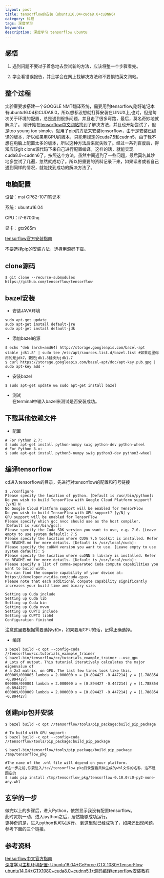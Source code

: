 ```yaml
---
layout: post
title: tensorflow的安装（ubuntu16.04+cuda8.0+cuDNN6）
category: 科研
tags: 深度学习
keywords: 
description: 深度学习 tensorflow ubuntu
---
```


## 感悟
1. 遇到问题不要过于着急地去尝试新的方法，应该将整一个步骤看完。  

2. 学会看错误报告，并且学会在网上找解决方法和不要惧怕英文网站。  


## 整个过程
实验室要求搭建一个GOOGLE NMT翻译系统，需要用到tensorflow,刚好笔记本有ubuntu16.04和CUDA8.0，所以想都没想就打算安装在LINUX上,也对，但是每次关于环境的配置，总是遇到很多问题，并且走了很多弯路，最后，莫名奇妙地就解决了。
刚开始在[tensorflow中文网站](http://www.tensorfly.cn/)找到了解决方法，并且也开始尝试了，但是too young too simple，就用了pip的方法来安装tensorflow，由于是安装已编译的版本，所以如果用GPU的版本，只能用规定的cuda7.5和cudnn5，由于我不想在电脑上配置太多的版本，所以这种方法后来就失败了。经过一系列百度后，得知应该git clone源代码下来自己进行配置编译，这样的话，就能实现cuda8.0+cudnn6了。按照这个方法，虽然中间遇到了一些问题，最后莫名其妙地多尝试了几遍，忽然就成功了。所以把重要的资料记录下来，如果读者或者自己遇到同样的情况，就能找到成功的解决方法了。

## 电脑配置
设备：msi GP62-1071笔记本  

系统：ubuntu16.04  

CPU：i7-6700hq  

显卡：gtx965m  


[tensorflow官方安装指南](http://www.tensorfly.cn/tfdoc/get_started/os_setup.html)  

不要选择pip的安装方法，选择用源码下载。

## clone源码
```
$ git clone --recurse-submodules https://github.com/tensorflow/tensorflow
```
## bazel安装
- 安装JAVA环境  

```
sudo apt-get update
sudo apt-get install default-jre
sudo apt-get install default-jdk
```
- 添加bazel的源  

```
$ echo "deb [arch=amd64] http://storage.googleapis.com/bazel-apt stable jdk1.8" | sudo tee /etc/apt/sources.list.d/bazel.list #如果这里你用的是jdk7，要把jdk1.8替换为jdk1.7
$ curl https://storage.googleapis.com/bazel-apt/doc/apt-key.pub.gpg | sudo apt-key add -
```
- 安装bazel  

```
$ sudo apt-get update && sudo apt-get install bazel
```
- 测试  
在terminal中输入bazel来测试是否安装成功。  

## 下载其他依赖文件  

- 配置  

```
# For Python 2.7:
$ sudo apt-get install python-numpy swig python-dev python-wheel
# For Python 3.x:
$ sudo apt-get install python3-numpy swig python3-dev python3-wheel
```
## 编译tensorflow
cd进入tensorflow的目录，先进行对tensorflow的配置和符号链接  

```
$ ./configure
Please specify the location of python. [Default is /usr/bin/python]:
Do you wish to build TensorFlow with Google Cloud Platform support? [y/N] N
No Google Cloud Platform support will be enabled for TensorFlow
Do you wish to build TensorFlow with GPU support? [y/N] y
GPU support will be enabled for TensorFlow
Please specify which gcc nvcc should use as the host compiler. [Default is /usr/bin/gcc]:
Please specify the Cuda SDK version you want to use, e.g. 7.0. [Leave empty to use system default]: 7.5
Please specify the location where CUDA 7.5 toolkit is installed. Refer to README.md for more details. [Default is /usr/local/cuda]:
Please specify the cuDNN version you want to use. [Leave empty to use system default]: 5
Please specify the location where cuDNN 5 library is installed. Refer to README.md for more details. [Default is /usr/local/cuda]:
Please specify a list of comma-separated Cuda compute capabilities you want to build with.
You can find the compute capability of your device at: https://developer.nvidia.com/cuda-gpus.
Please note that each additional compute capability significantly increases your build time and binary size.

Setting up Cuda include
Setting up Cuda lib
Setting up Cuda bin
Setting up Cuda nvvm
Setting up CUPTI include
Setting up CUPTI lib64
Configuration finished
```
注意这里要根据需要选择y和n，如果要用GPU的话，记得正确选择。  

- 编译

```
$ bazel build -c opt --config=cuda //tensorflow/cc:tutorials_example_trainer
$ bazel-bin/tensorflow/cc/tutorials_example_trainer --use_gpu
# Lots of output. This tutorial iteratively calculates the major eigenvalue of
# a 2x2 matrix, on GPU. The last few lines look like this.
000009/000005 lambda = 2.000000 x = [0.894427 -0.447214] y = [1.788854 -0.894427]
000006/000001 lambda = 2.000000 x = [0.894427 -0.447214] y = [1.788854 -0.894427]
000009/000009 lambda = 2.000000 x = [0.894427 -0.447214] y = [1.788854 -0.894427]
```
## 创建pip包并安装  
```
$ bazel build -c opt //tensorflow/tools/pip_package:build_pip_package

# To build with GPU support:
$ bazel build -c opt --config=cuda //tensorflow/tools/pip_package:build_pip_package

$ bazel-bin/tensorflow/tools/pip_package/build_pip_package /tmp/tensorflow_pkg

#The name of the .whl file will depend on your platform.
#这一步之前,你要进入/te//tensorflow_pkg目录查看具体生成的whl文件的名称，这不是固定的
$ sudo pip install /tmp/tensorflow_pkg/tensorflow-0.10.0rc0-py2-none-any.whl
```
## 玄学的一步
做完以上的步骤后，进入Python，依然显示我没有配置tensorflow。  
此时灵机一动，进入ipython之后，居然能够成功运行。  
更神奇的是，进入python也可以运行。
到这里就已经成功了，如果还出现问题，参考下面的三个链接。




## 参考资料
[tensorflow中文官方指南](http://www.tensorfly.cn/tfdoc/get_started/os_setup.html)  
[深度学习主机环境配置: Ubuntu16.04+GeForce GTX 1080+TensorFlow](http://www.52nlp.cn/%E6%B7%B1%E5%BA%A6%E5%AD%A6%E4%B9%A0%E4%B8%BB%E6%9C%BA%E7%8E%AF%E5%A2%83%E9%85%8D%E7%BD%AE-ubuntu16-04-geforce-gtx1080-tensorflow)
[ubuntu14.04+GTX1080+cuda8.0+cudnn5.1+源码编译tensorflow安装教程](http://blog.csdn.net/u010900574/article/details/52201808)